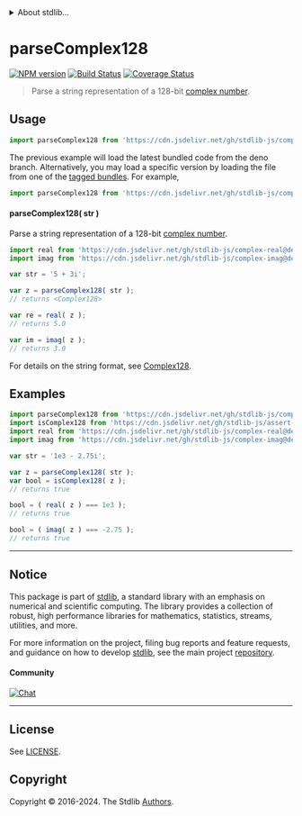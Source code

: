<!--

@license Apache-2.0

Copyright (c) 2024 The Stdlib Authors.

Licensed under the Apache License, Version 2.0 (the "License");
you may not use this file except in compliance with the License.
You may obtain a copy of the License at

   http://www.apache.org/licenses/LICENSE-2.0

Unless required by applicable law or agreed to in writing, software
distributed under the License is distributed on an "AS IS" BASIS,
WITHOUT WARRANTIES OR CONDITIONS OF ANY KIND, either express or implied.
See the License for the specific language governing permissions and
limitations under the License.

-->


<details>
  <summary>
    About stdlib...
  </summary>
  <p>We believe in a future in which the web is a preferred environment for numerical computation. To help realize this future, we've built stdlib. stdlib is a standard library, with an emphasis on numerical and scientific computation, written in JavaScript (and C) for execution in browsers and in Node.js.</p>
  <p>The library is fully decomposable, being architected in such a way that you can swap out and mix and match APIs and functionality to cater to your exact preferences and use cases.</p>
  <p>When you use stdlib, you can be absolutely certain that you are using the most thorough, rigorous, well-written, studied, documented, tested, measured, and high-quality code out there.</p>
  <p>To join us in bringing numerical computing to the web, get started by checking us out on <a href="https://github.com/stdlib-js/stdlib">GitHub</a>, and please consider <a href="https://opencollective.com/stdlib">financially supporting stdlib</a>. We greatly appreciate your continued support!</p>
</details>

# parseComplex128

[![NPM version][npm-image]][npm-url] [![Build Status][test-image]][test-url] [![Coverage Status][coverage-image]][coverage-url] <!-- [![dependencies][dependencies-image]][dependencies-url] -->

> Parse a string representation of a 128-bit [complex number][@stdlib/complex/float64/ctor].

<!-- Section to include introductory text. Make sure to keep an empty line after the intro `section` element and another before the `/section` close. -->

<section class="intro">

</section>

<!-- /.intro -->

<!-- Package usage documentation. -->



<section class="usage">

## Usage

```javascript
import parseComplex128 from 'https://cdn.jsdelivr.net/gh/stdlib-js/complex-float64-parse@deno/mod.js';
```
The previous example will load the latest bundled code from the deno branch. Alternatively, you may load a specific version by loading the file from one of the [tagged bundles](https://github.com/stdlib-js/complex-float64-parse/tags). For example,

```javascript
import parseComplex128 from 'https://cdn.jsdelivr.net/gh/stdlib-js/complex-float64-parse@v0.0.1-deno/mod.js';
```

#### parseComplex128( str )

Parse a string representation of a 128-bit [complex number][@stdlib/complex/float64/ctor].

```javascript
import real from 'https://cdn.jsdelivr.net/gh/stdlib-js/complex-real@deno/mod.js';
import imag from 'https://cdn.jsdelivr.net/gh/stdlib-js/complex-imag@deno/mod.js';

var str = '5 + 3i';

var z = parseComplex128( str );
// returns <Complex128>

var re = real( z );
// returns 5.0

var im = imag( z );
// returns 3.0
```

For details on the string format, see [Complex128][@stdlib/complex/float64/ctor].

</section>

<!-- /.usage -->

<!-- Package usage notes. Make sure to keep an empty line after the `section` element and another before the `/section` close. -->

<section class="notes">

</section>

<!-- /.notes -->

<!-- Package usage examples. -->

<section class="examples">

## Examples

<!-- eslint no-undef: "error" -->

```javascript
import parseComplex128 from 'https://cdn.jsdelivr.net/gh/stdlib-js/complex-float64-parse@deno/mod.js';
import isComplex128 from 'https://cdn.jsdelivr.net/gh/stdlib-js/assert-is-complex128@deno/mod.js';
import real from 'https://cdn.jsdelivr.net/gh/stdlib-js/complex-real@deno/mod.js';
import imag from 'https://cdn.jsdelivr.net/gh/stdlib-js/complex-imag@deno/mod.js';

var str = '1e3 - 2.75i';

var z = parseComplex128( str );
var bool = isComplex128( z );
// returns true

bool = ( real( z ) === 1e3 );
// returns true

bool = ( imag( z ) === -2.75 );
// returns true
```

</section>

<!-- /.examples -->

<!-- Section to include cited references. If references are included, add a horizontal rule *before* the section. Make sure to keep an empty line after the `section` element and another before the `/section` close. -->

<section class="references">

</section>

<!-- /.references -->

<!-- Section for related `stdlib` packages. Do not manually edit this section, as it is automatically populated. -->

<section class="related">

</section>

<!-- /.related -->

<!-- Section for all links. Make sure to keep an empty line after the `section` element and another before the `/section` close. -->


<section class="main-repo" >

* * *

## Notice

This package is part of [stdlib][stdlib], a standard library with an emphasis on numerical and scientific computing. The library provides a collection of robust, high performance libraries for mathematics, statistics, streams, utilities, and more.

For more information on the project, filing bug reports and feature requests, and guidance on how to develop [stdlib][stdlib], see the main project [repository][stdlib].

#### Community

[![Chat][chat-image]][chat-url]

---

## License

See [LICENSE][stdlib-license].


## Copyright

Copyright &copy; 2016-2024. The Stdlib [Authors][stdlib-authors].

</section>

<!-- /.stdlib -->

<!-- Section for all links. Make sure to keep an empty line after the `section` element and another before the `/section` close. -->

<section class="links">

[npm-image]: http://img.shields.io/npm/v/@stdlib/complex-float64-parse.svg
[npm-url]: https://npmjs.org/package/@stdlib/complex-float64-parse

[test-image]: https://github.com/stdlib-js/complex-float64-parse/actions/workflows/test.yml/badge.svg?branch=v0.0.1
[test-url]: https://github.com/stdlib-js/complex-float64-parse/actions/workflows/test.yml?query=branch:v0.0.1

[coverage-image]: https://img.shields.io/codecov/c/github/stdlib-js/complex-float64-parse/main.svg
[coverage-url]: https://codecov.io/github/stdlib-js/complex-float64-parse?branch=main

<!--

[dependencies-image]: https://img.shields.io/david/stdlib-js/complex-float64-parse.svg
[dependencies-url]: https://david-dm.org/stdlib-js/complex-float64-parse/main

-->

[chat-image]: https://img.shields.io/gitter/room/stdlib-js/stdlib.svg
[chat-url]: https://app.gitter.im/#/room/#stdlib-js_stdlib:gitter.im

[stdlib]: https://github.com/stdlib-js/stdlib

[stdlib-authors]: https://github.com/stdlib-js/stdlib/graphs/contributors

[umd]: https://github.com/umdjs/umd
[es-module]: https://developer.mozilla.org/en-US/docs/Web/JavaScript/Guide/Modules

[deno-url]: https://github.com/stdlib-js/complex-float64-parse/tree/deno
[deno-readme]: https://github.com/stdlib-js/complex-float64-parse/blob/deno/README.md
[umd-url]: https://github.com/stdlib-js/complex-float64-parse/tree/umd
[umd-readme]: https://github.com/stdlib-js/complex-float64-parse/blob/umd/README.md
[esm-url]: https://github.com/stdlib-js/complex-float64-parse/tree/esm
[esm-readme]: https://github.com/stdlib-js/complex-float64-parse/blob/esm/README.md
[branches-url]: https://github.com/stdlib-js/complex-float64-parse/blob/main/branches.md

[stdlib-license]: https://raw.githubusercontent.com/stdlib-js/complex-float64-parse/main/LICENSE

[@stdlib/complex/float64/ctor]: https://github.com/stdlib-js/complex-float64-ctor/tree/deno

</section>

<!-- /.links -->
